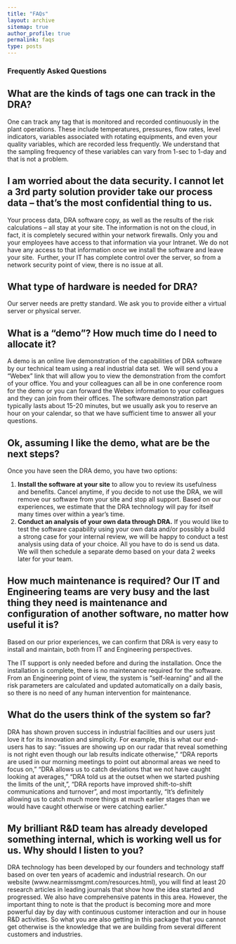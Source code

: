 ```yaml
---
title: "FAQs"
layout: archive
sitemap: true
author_profile: true
permalink: faqs
type: posts
---
```


<h3 class="archive__subtitle">Frequently Asked Questions</h3>

<h2 class="archive__item-title">What are the kinds of tags one can track in the DRA?</h2>
<p>One can track any tag that is monitored and recorded continuously in the plant operations. These include temperatures, pressures, flow rates, level indicators, variables associated with rotating equipments, and even your quality variables, which are recorded less frequently. We understand that the sampling frequency of these variables can vary from 1-sec to 1-day and that is not a problem. </p>

<h2 class="archive__item-title">I am worried about the data security. I cannot let a 3rd party solution provider take our process data – that’s the most confidential thing to us.</h2>
<p>Your process data, DRA software copy, as well as the results of the risk calculations – all stay at your site. The information is not on the cloud, in fact, it is completely secured within your network firewalls. Only you and your employees have access to that information via your Intranet. We do not have any access to that information once we install the software and leave your site.  Further, your IT has complete control over the server, so from a network security point of view, there is no issue at all. </p>

<h2 class="archive__item-title">What type of hardware is needed for DRA?</h2>
<p>Our server needs are pretty standard. We ask you to provide either a virtual server or physical server.</p>

<h2 class="archive__item-title">What is a “demo”? How much time do I need to allocate it?</h2>
<p>A demo is an online live demonstration of the capabilities of DRA software by our technical team using a real industrial data set.  We will send you a “Webex” link that will allow you to view the demonstration from the comfort of your office. You and your colleagues can all be in one conference room for the demo or you can forward the Webex information to your colleagues and they can join from their offices. The software demonstration part typically lasts about 15-20 minutes, but we usually ask you to reserve an hour on your calendar, so that we have sufficient time to answer all your questions.</p>

<h2 class="archive__item-title">Ok, assuming I like the demo, what are be the next steps?</h2>
<p>Once you have seen the DRA demo, you have two options:</p>
<p><ol>
<li><b>Install the software at your site</b> to allow you to review its usefulness and benefits. Cancel anytime, if you decide to not use the DRA, we will remove our software from your site and stop all support. Based on our experiences, we estimate that the DRA technology will pay for itself many times over within a year’s time.</li>
<li><b>Conduct an analysis of your own data through DRA.</b> If you would like to test the software capability using your own data and/or possibly a build a strong case for your internal review, we will be happy to conduct a test analysis using data of your choice. All you have to do is send us data. We will then schedule a separate demo based on your data 2 weeks later for your team.</li></ol></p>

<h2 class="archive__item-title">How much maintenance is required? Our IT and Engineering teams are very busy and the last thing they need is maintenance and configuration of another software, no matter how useful it is?</h2>
<p>Based on our prior experiences, we can confirm that DRA is very easy to install and maintain, both from IT and Engineering perspectives.</p>
<p>The IT support is only needed before and during the installation. Once the installation is complete, there is no maintenance required for the software. From an Engineering point of view, the system is “self-learning” and all the risk parameters are calculated and updated automatically on a daily basis, so there is no need of any human intervention for maintenance.</p>

<h2 class="archive__item-title">What do the users think of the system so far?</h2>
<p>DRA has shown proven success in industrial facilities and our users just love it for its innovation and simplicity. For example, this is what our end-users has to say: “issues are showing up on our radar that reveal something is not right even though our lab results indicate otherwise,” “DRA reports are used in our morning meetings to point out abnormal areas we need to focus on,” “DRA allows us to catch deviations that we not have caught looking at averages,” “DRA told us at the outset when we started pushing the limits of the unit,”, “DRA reports have improved shift-to-shift communications and turnover”, and most importantly, “It’s definitely allowing us to catch much more things at much earlier stages than we would have caught otherwise or were catching earlier.”</p>

<h2 class="archive__item-title">My brilliant R&D team has already developed something internal, which is working well us for us. Why should I listen to you?</h2>
<p>DRA technology has been developed by our founders and technology staff based on over ten years of academic and industrial research. On our website (www.nearmissmgmt.com/resources.html), you will find at least 20 research articles in leading journals that show how the idea started and progressed. We also have comprehensive patents in this area. However, the important thing to note is that the product is becoming more and more powerful day by day with continuous customer interaction and our in house R&D activities. So what you are also getting in this package that you cannot get otherwise is the knowledge that we are building from several different customers and industries.</p>
